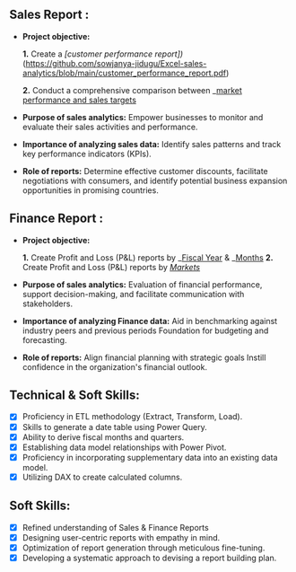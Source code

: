 ## Sales Report :


- **Project objective:** 

    **1.** Create a _[customer performance report])_ (https://github.com/sowjanya-jidugu/Excel-sales-analytics/blob/main/customer_performance_report.pdf)

    **2.** Conduct a comprehensive comparison between _[market performance and sales targets](https://github.com/sowjanya-jidugu/Excel-sales-analytics/blob/main/market_performance_vstarget.pdf)
- **Purpose of sales analytics:** Empower businesses to monitor and evaluate their sales activities and performance.

- **Importance of analyzing sales data:** Identify sales patterns and track key performance indicators (KPIs).

- **Role of reports:** Determine effective customer discounts, facilitate negotiations with consumers, and identify potential business expansion opportunities in promising countries.


## Finance Report :

- **Project objective:** 

    **1.** Create Profit and Loss (P&L) reports by _[Fiscal Year](https://github.com/sowjanya-jidugu/Excel-sales-analytics/blob/main/P%26L%20statements%20by%20Fiscal%20years.pdf) & _[Months](https://github.com/sowjanya-jidugu/Excel-sales-analytics/blob/main/P%26L%20statements%20by%20Months.pdf)
   **2.** Create Profit and Loss (P&L) reports by _[Markets](https://github.com/KirandeepMarala/Excel-Sales_Analysis/blob/main/P%26L%20Statement%20by%20Markets.pdf)_

- **Purpose of sales analytics:** Evaluation of financial performance, support decision-making, and facilitate communication with stakeholders.

- **Importance of analyzing Finance data:** Aid in benchmarking against industry peers and previous periods Foundation for budgeting and forecasting.

- **Role of reports:** Align financial planning with strategic goals Instill confidence in the organization's financial outlook.


## Technical & Soft Skills:
- [x]	Proficiency in ETL methodology (Extract, Transform, Load).
- [x]	Skills to generate a date table using Power Query.
- [x]	Ability to derive fiscal months and quarters.
- [x]	Establishing data model relationships with Power Pivot.
- [x]	Proficiency in incorporating supplementary data into an existing data model.
- [x]	Utilizing DAX to create calculated columns.

## Soft Skills:
- [x]	Refined understanding of Sales & Finance Reports
- [x]	Designing user-centric reports with empathy in mind.
- [x]	Optimization of report generation through meticulous fine-tuning.
- [x]	Developing a systematic approach to devising a report building plan.
